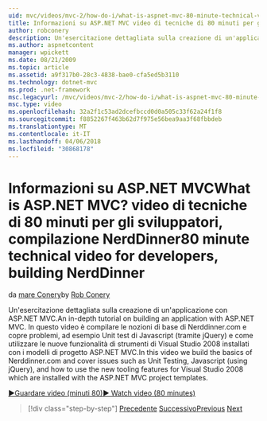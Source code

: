 ```yaml
---
uid: mvc/videos/mvc-2/how-do-i/what-is-aspnet-mvc-80-minute-technical-video-for-developers-building-nerddinner
title: Informazioni su ASP.NET MVC video di tecniche di 80 minuti per gli sviluppatori, compilazione NerdDinner | Documenti Microsoft
author: robconery
description: Un'esercitazione dettagliata sulla creazione di un'applicazione con ASP.NET MVC. In questo video è compilare le nozioni di base dei problemi Nerddinner.com e copre, ad esempio Unit test,...
ms.author: aspnetcontent
manager: wpickett
ms.date: 08/21/2009
ms.topic: article
ms.assetid: a9f317b0-28c3-4838-bae0-cfa5ed5b3110
ms.technology: dotnet-mvc
ms.prod: .net-framework
msc.legacyurl: /mvc/videos/mvc-2/how-do-i/what-is-aspnet-mvc-80-minute-technical-video-for-developers-building-nerddinner
msc.type: video
ms.openlocfilehash: 32a2f1c53ad2dcefbccd0d0a505c33f62a24f1f8
ms.sourcegitcommit: f8852267f463b62d7f975e56bea9aa3f68fbbdeb
ms.translationtype: MT
ms.contentlocale: it-IT
ms.lasthandoff: 04/06/2018
ms.locfileid: "30868178"
---
```

<a name="what-is-aspnet-mvc-80-minute-technical-video-for-developers-building-nerddinner"></a><span data-ttu-id="3881f-105">Informazioni su ASP.NET MVC</span><span class="sxs-lookup"><span data-stu-id="3881f-105">What is ASP.NET MVC?</span></span> <span data-ttu-id="3881f-106">video di tecniche di 80 minuti per gli sviluppatori, compilazione NerdDinner</span><span class="sxs-lookup"><span data-stu-id="3881f-106">80 minute technical video for developers, building NerdDinner</span></span>
====================
<span data-ttu-id="3881f-107">da [mare Conery](https://github.com/robconery)</span><span class="sxs-lookup"><span data-stu-id="3881f-107">by [Rob Conery](https://github.com/robconery)</span></span>

<span data-ttu-id="3881f-108">Un'esercitazione dettagliata sulla creazione di un'applicazione con ASP.NET MVC.</span><span class="sxs-lookup"><span data-stu-id="3881f-108">An in-depth tutorial on building an application with ASP.NET MVC.</span></span> <span data-ttu-id="3881f-109">In questo video è compilare le nozioni di base di Nerddinner.com e copre problemi, ad esempio Unit test di Javascript (tramite jQuery) e come utilizzare le nuove funzionalità di strumenti di Visual Studio 2008 installati con i modelli di progetto ASP.NET MVC.</span><span class="sxs-lookup"><span data-stu-id="3881f-109">In this video we build the basics of Nerddinner.com and cover issues such as Unit Testing, Javascript (using jQuery), and how to use the new tooling features for Visual Studio 2008 which are installed with the ASP.NET MVC project templates.</span></span>

[<span data-ttu-id="3881f-110">&#9654;Guardare video (minuti 80)</span><span class="sxs-lookup"><span data-stu-id="3881f-110">&#9654; Watch video (80 minutes)</span></span>](https://channel9.msdn.com/Blogs/ASP-NET-Site-Videos/what-is-aspnet-mvc-80-minute-technical-video-for-developers-building-nerddinner)

> [!div class="step-by-step"]
> <span data-ttu-id="3881f-111">[Precedente](displaying-a-table-of-database-data.md)
> [Successivo](why-aspnet-mvc-3-minute-overview-video-for-decision-makers.md)</span><span class="sxs-lookup"><span data-stu-id="3881f-111">[Previous](displaying-a-table-of-database-data.md)
[Next](why-aspnet-mvc-3-minute-overview-video-for-decision-makers.md)</span></span>
